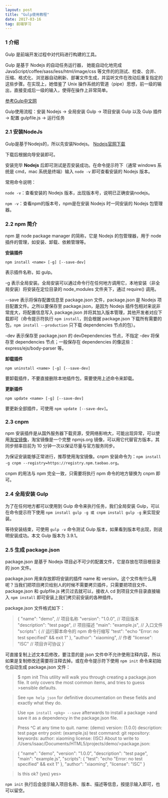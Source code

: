 ```yaml
---
layout: post
title: "Gulp使用教程"
date: 2017-03-16   
tag: 前端学习 
---
```


### **1 介绍**       

Gulp 是前端开发过程中对代码进行构建的工具。

Gulp 是基于 Nodejs 的自动任务运行器， 她能自动化地完成 JavaScript/coffee/sass/less/html/image/css 等文件的的测试、检查、合并、压缩、格式化、浏览器自动刷新、部署文件生成，并监听文件在改动后重复指定的这些步骤。在实现上，她借鉴了 Unix 操作系统的管道（pipe）思想，前一级的输出，直接变成后一级的输入，使得在操作上非常简单。 

[参考Gulp中文网](http://www.gulpjs.com.cn/)         

Gulp使用流程：安装 Nodejs -> 全局安装 Gulp -> 项目安装 Gulp 以及 Gulp 插件 -> 配置 gulpfile.js -> 运行任务

### **2.1 安装NodeJs**

Gulp是基于Nodejs的，所以先安装Nodejs。
[Nodejs官网下载](https://nodejs.org/en/) 

下载后根据向导安装即可。

安装完毕 **Nodejs** 后即可测试是否安装成功。在命令提示符下（通常 windows 系统是 cmd，mac 系统是终端）输入 `node -v` 即可查看安装的 Nodejs 版本。

常用命令说明：

`node -v`：查看安装的 Nodejs 版本，出现版本号，说明已正确安装nodejs。

`npm -v`：查看npm的版本号，npm是在安装 Nodejs 时一同安装的 Nodejs 包管理器。

### **2.2 npm 简介**

npm 是 node package manager 的简称，它是 Nodejs 的包管理器，用于 node 插件的管理，如安装、卸载、依赖管理等。

**安装插件**

`npm install <name> [-g] [--save-dev]`

<name> 表示插件名称，如 gulp。

-g 表示全局安装。全局安装可以通过命令行在任何地方调用它，本地安装（非全局安装）将安装在定位目录的 node_modules 文件夹下，通过 require() 调用。

--save 表示将保存配置信息至 package.json 文件，package.json 是 Nodejs 项目配置文件。之所以要保存至 package.json，是因为 Nodejs 插件包相对来说非常庞大，将配置信息写入 package.json 并将其加入版本管理，其他开发者对应下载即可（命令提示符执行 `npm install`，则会根据 package.json 下载所有需要的包，`npm install --production` 只下载 dependencies 节点的包）。

-dev 表示保存至 package.json 的 devDependencies 节点，不指定 -dev 将保存至 dependencies 节点；一般保存在 dependencies 的像这些：express/ejs/body-parser 等。

**卸载插件**

`npm uninstall <name> [-g] [--save-dev]`

要卸载插件，不要直接删除本地插件包，需要使用上述命令来卸载。

**更新插件**

`npm update <name> [-g] [--save-dev]`

要更新全部插件，可使用 `npm update [--save-dev]`。

### **2.3 cnpm**

npm 安装插件是从国外服务器下载资源，受网络影响大，可能出现异常，可以使用[淘宝镜像](http://npm.taobao.org/)，淘宝镜像是一个完整 npmjs.org 镜像，可以用它代替官方版本，其同步频率目前为 10 分钟一次以保证尽量与官方服务同步。

为保证安装能够正常进行，推荐使用淘宝镜像。cnpm 安装命令为：`npm install -g cnpm --registry=https://registry.npm.taobao.org`。

cnpm 的用法与 npm 完全一致，只需要将执行 npm 命令的地方替换为 cnpm 即可。

###	**2.4 全局安装 Gulp**

为了在任何地方都可以使用到 Gulp 命令来执行任务，我们全局安装 Gulp，可以在命令提示符下使用 `npm install gulp -g 或 cnpm install gulp -g` 来实现安装。

等待安装结束，可使用 `gulp -v` 命令测试 Gulp 版本，如果看到版本号出现，则说明安装成功。本文 Gulp 版本为 3.9.1。

###	**2.5 生成 package.json**

package.json 是基于 Nodejs 项目必不可少的配置文件，它是存放在项目根目录的 json 文件。

package.json 用来存放即将安装的插件 name 和 version，这个文件有什么用呢？当我们把项目拷贝给别人的时候不需要拷贝插件，只需要把项目文件、package.json 和 gulpfile.js 拷贝过去就可以，接收人 cd 到项目文件目录直接输入 `npm install` 即可安装上我们拷贝前安装的各种插件。

package.json 文件格式如下：

> {
>   "name": "demo", // 项目名称
>   "version": "1.0.0", // 项目版本
>   "description": "test page", // 项目描述
>   "main": "example.js", // 入口文件
>   "scripts": { // 运行脚本命令的 npm 命令行缩写
>     "test": "echo \"Error: no test specified\" && exit 1"
>   },
>   "author": "xiaoming", // 作者
>   "license": "ISC" // 项目许可协议
> }`

可直接复制上述文本后修改，要注意的是 json 文件中不允许使用注释内容，所以如果是复制修改还需要将注释去掉。或在命令提示符下使用 `npm init` 命令来初始化自动生成 package.json 文件：

> $ npm init
> This utility will walk you through creating a package.json file.
> It only covers the most common items, and tries to guess >sensible defaults.
 
> See `npm help json` for definitive documentation on these fields
> and exactly what they do.
 
> Use `npm install <pkg> --save` afterwards to install a package >and
> save it as a dependency in the package.json file.
 
> Press ^C at any time to quit.
> name: (demo) 
> version: (1.0.0) 
> description: test page
> entry point: (example.js) 
> test command: 
> git repository: 
> keywords: 
> author: xiaoming
> license: (ISC) 
> About to write to /Users/isaac/Documents/HTML5/projects/demo/>package.json:

> {
>   "name": "demo",
>   "version": "1.0.0",
>   "description": "test page",
>   "main": "example.js",
>   "scripts": {
>     "test": "echo \"Error: no test specified\" && exit 1"
>   },
>   "author": "xiaoming",
>   "license": "ISC"
> }


> Is this ok? (yes) yes>

`npm init` 执行后会提示输入项目名称、版本、描述等信息，按提示输入即可，也可以留空。